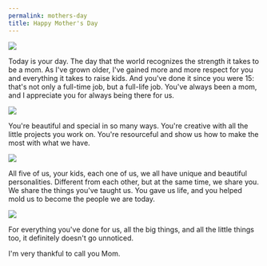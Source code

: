 ```yaml
---
permalink: mothers-day
title: Happy Mother's Day
---
```


![][image-1]

Today is your day. The day that the world recognizes the strength it takes to be a mom. As I've grown older, I've gained more and more respect for you and everything it takes to raise kids. And you've done it since you were 15: that's not only a full-time job, but a full-life job. You've always been a mom, and I appreciate you for always being there for us.

![][image-2]

You're beautiful and special in so many ways. You're creative with all the little projects you work on. You're resourceful and show us how to make the most with what we have.

![][image-3]

All five of us, your kids, each one of us, we all have unique and beautiful personalities. Different from each other, but at the same time, we share you. We share the things you've taught us. You gave us life, and you helped mold us to become the people we are today.

![][image-4]

For everything you've done for us, all the big things, and all the little things too, it definitely doesn't go unnoticed.

I'm very thankful to call you Mom.


[image-1]:	https://i.imgur.com/3Mqw4U8.jpg
[image-2]:	https://i.imgur.com/XQZZh69.jpg
[image-3]:	https://i.imgur.com/5EEaNye.jpg
[image-4]:	https://i.imgur.com/CgyHe1C.jpg